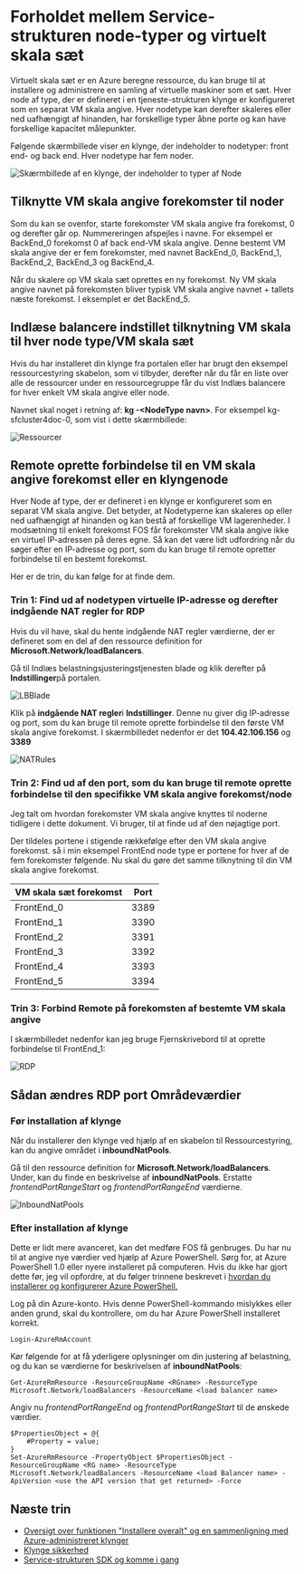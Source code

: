 <properties
   pageTitle="Tjenesten strukturen node-typer og VM skala sæt | Microsoft Azure"
   description="Beskriver, hvordan Service-strukturen node-typer er relateret til VM skala sæt, og hvordan opretter forbindelse til en VM skala angive forekomst eller en klyngenode til Fjern."
   services="service-fabric"
   documentationCenter=".net"
   authors="ChackDan"
   manager="timlt"
   editor=""/>

<tags
   ms.service="service-fabric"
   ms.devlang="dotnet"
   ms.topic="article"
   ms.tgt_pltfrm="NA"
   ms.workload="NA"
   ms.date="09/09/2016"
   ms.author="chackdan"/>


# <a name="the-relationship-between-service-fabric-node-types-and-virtual-machine-scale-sets"></a>Forholdet mellem Service-strukturen node-typer og virtuelt skala sæt

Virtuelt skala sæt er en Azure beregne ressource, du kan bruge til at installere og administrere en samling af virtuelle maskiner som et sæt. Hver node af type, der er defineret i en tjeneste-strukturen klynge er konfigureret som en separat VM skala angive. Hver nodetype kan derefter skaleres eller ned uafhængigt af hinanden, har forskellige typer åbne porte og kan have forskellige kapacitet målepunkter.

Følgende skærmbillede viser en klynge, der indeholder to nodetyper: front end- og back end.  Hver nodetype har fem noder.

![Skærmbillede af en klynge, der indeholder to typer af Node][NodeTypes]

## <a name="mapping-vm-scale-set-instances-to-nodes"></a>Tilknytte VM skala angive forekomster til noder

Som du kan se ovenfor, starte forekomster VM skala angive fra forekomst, 0 og derefter går op. Nummereringen afspejles i navne. For eksempel er BackEnd_0 forekomst 0 af back end-VM skala angive. Denne bestemt VM skala angive der er fem forekomster, med navnet BackEnd_0, BackEnd_1, BackEnd_2, BackEnd_3 og BackEnd_4.

Når du skalere op VM skala sæt oprettes en ny forekomst. Ny VM skala angive navnet på forekomsten bliver typisk VM skala angive navnet + tallets næste forekomst. I eksemplet er det BackEnd_5.


## <a name="mapping-vm-scale-set-load-balancers-to-each-node-typevm-scale-set"></a>Indlæse balancere indstillet tilknytning VM skala til hver node type/VM skala sæt

Hvis du har installeret din klynge fra portalen eller har brugt den eksempel ressourcestyring skabelon, som vi tilbyder, derefter når du får en liste over alle de ressourcer under en ressourcegruppe får du vist Indlæs balancere for hver enkelt VM skala angive eller node.

Navnet skal noget i retning af: **kg -&lt;NodeType navn&gt;**. For eksempel kg-sfcluster4doc-0, som vist i dette skærmbillede:


![Ressourcer][Resources]


## <a name="remote-connect-to-a-vm-scale-set-instance-or-a-cluster-node"></a>Remote oprette forbindelse til en VM skala angive forekomst eller en klyngenode
Hver Node af type, der er defineret i en klynge er konfigureret som en separat VM skala angive.  Det betyder, at Nodetyperne kan skaleres op eller ned uafhængigt af hinanden og kan bestå af forskellige VM lagerenheder. I modsætning til enkelt forekomst FOS får forekomster VM skala angive ikke en virtuel IP-adressen på deres egne. Så kan det være lidt udfordring når du søger efter en IP-adresse og port, som du kan bruge til remote opretter forbindelse til en bestemt forekomst.

Her er de trin, du kan følge for at finde dem.

### <a name="step-1-find-out-the-virtual-ip-address-for-the-node-type-and-then-inbound-nat-rules-for-rdp"></a>Trin 1: Find ud af nodetypen virtuelle IP-adresse og derefter indgående NAT regler for RDP

Hvis du vil have, skal du hente indgående NAT regler værdierne, der er defineret som en del af den ressource definition for **Microsoft.Network/loadBalancers**.

Gå til Indlæs belastningsjusteringstjenesten blade og klik derefter på **Indstillinger**på portalen.

![LBBlade][LBBlade]


Klik på **indgående NAT regler**i **Indstillinger**. Denne nu giver dig IP-adresse og port, som du kan bruge til remote oprette forbindelse til den første VM skala angive forekomst. I skærmbilledet nedenfor er det **104.42.106.156** og **3389**

![NATRules][NATRules]

### <a name="step-2-find-out-the-port-that-you-can-use-to-remote-connect-to-the-specific-vm-scale-set-instancenode"></a>Trin 2: Find ud af den port, som du kan bruge til remote oprette forbindelse til den specifikke VM skala angive forekomst/node

Jeg talt om hvordan forekomster VM skala angive knyttes til noderne tidligere i dette dokument. Vi bruger, til at finde ud af den nøjagtige port.

Der tildeles portene i stigende rækkefølge efter den VM skala angive forekomst. så i min eksempel FrontEnd node type er portene for hver af de fem forekomster følgende. Nu skal du gøre det samme tilknytning til din VM skala angive forekomst.

|**VM skala sæt forekomst**|**Port**|
|-----------------------|--------------------------|
|FrontEnd_0|3389|
|FrontEnd_1|3390|
|FrontEnd_2|3391|
|FrontEnd_3|3392|
|FrontEnd_4|3393|
|FrontEnd_5|3394|


### <a name="step-3-remote-connect-to-the-specific-vm-scale-set-instance"></a>Trin 3: Forbind Remote på forekomsten af bestemte VM skala angive

I skærmbilledet nedenfor kan jeg bruge Fjernskrivebord til at oprette forbindelse til FrontEnd_1:

![RDP][RDP]

## <a name="how-to-change-the-rdp-port-range-values"></a>Sådan ændres RDP port Områdeværdier

### <a name="before-cluster-deployment"></a>Før installation af klynge

Når du installerer den klynge ved hjælp af en skabelon til Ressourcestyring, kan du angive området i **inboundNatPools**.

Gå til den ressource definition for **Microsoft.Network/loadBalancers**. Under, kan du finde en beskrivelse af **inboundNatPools**.  Erstatte *frontendPortRangeStart* og *frontendPortRangeEnd* værdierne.

![InboundNatPools][InboundNatPools]


### <a name="after-cluster-deployment"></a>Efter installation af klynge
Dette er lidt mere avanceret, kan det medføre FOS få genbruges. Du har nu til at angive nye værdier ved hjælp af Azure PowerShell. Sørg for, at Azure PowerShell 1.0 eller nyere installeret på computeren. Hvis du ikke har gjort dette før, jeg vil opfordre, at du følger trinnene beskrevet i [hvordan du installerer og konfigurerer Azure PowerShell.](../powershell-install-configure.md)

Log på din Azure-konto. Hvis denne PowerShell-kommando mislykkes eller anden grund, skal du kontrollere, om du har Azure PowerShell installeret korrekt.

```
Login-AzureRmAccount
```

Kør følgende for at få yderligere oplysninger om din justering af belastning, og du kan se værdierne for beskrivelsen af **inboundNatPools**:

```
Get-AzureRmResource -ResourceGroupName <RGname> -ResourceType Microsoft.Network/loadBalancers -ResourceName <load balancer name>
```

Angiv nu *frontendPortRangeEnd* og *frontendPortRangeStart* til de ønskede værdier.

```
$PropertiesObject = @{
    #Property = value;
}
Set-AzureRmResource -PropertyObject $PropertiesObject -ResourceGroupName <RG name> -ResourceType Microsoft.Network/loadBalancers -ResourceName <load Balancer name> -ApiVersion <use the API version that get returned> -Force
```


## <a name="next-steps"></a>Næste trin

- [Oversigt over funktionen "Installere overalt" og en sammenligning med Azure-administreret klynger](service-fabric-deploy-anywhere.md)
- [Klynge sikkerhed](service-fabric-cluster-security.md)
- [Service-strukturen SDK og komme i gang](service-fabric-get-started.md)


<!--Image references-->
[NodeTypes]: ./media/service-fabric-cluster-nodetypes/NodeTypes.png
[Resources]: ./media/service-fabric-cluster-nodetypes/Resources.png
[InboundNatPools]: ./media/service-fabric-cluster-nodetypes/InboundNatPools.png
[LBBlade]: ./media/service-fabric-cluster-nodetypes/LBBlade.png
[NATRules]: ./media/service-fabric-cluster-nodetypes/NATRules.png
[RDP]: ./media/service-fabric-cluster-nodetypes/RDP.png

